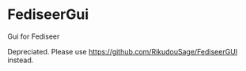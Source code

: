 # FediseerGui
Gui for Fediseer

Depreciated. Please use https://github.com/RikudouSage/FediseerGUI instead.
